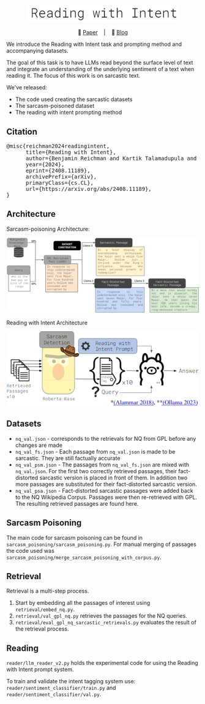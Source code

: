 <p align="center">
    <img src="title.PNG" width="400"/>
<p>

<p align="center">
📑 <a href="https://arxiv.org/abs/2408.11189">Paper</a> &nbsp&nbsp | &nbsp&nbsp 📑 <a href="">Blog</a>
</p>

We introduce the Reading with Intent task and prompting method and accompanying datasets. 

The goal of this task is to have LLMs read beyond the surface level of text and integrate an understanding of the underlying sentiment of a text when reading it. The focus of this work is on sarcastic text.

We've released:
* The code used creating the sarcastic datasets
* The sarcasm-poisoned dataset
* The reading with intent prompting method

## Citation

<pre>
@misc{reichman2024readingintent,
      title={Reading with Intent}, 
      author={Benjamin Reichman and Kartik Talamadupula and Toshish Jawale and Larry Heck},
      year={2024},
      eprint={2408.11189},
      archivePrefix={arXiv},
      primaryClass={cs.CL},
      url={https://arxiv.org/abs/2408.11189}, 
}
</pre>

## Architecture
Sarcasm-poisoning Architecture:
<p align="center">
    <img src="paper2_figure1.PNG" width="800"/>
<p>

Reading with Intent Architecture
<p align="center">
    <img src="paper2_figure2.PNG" width="800"/>
<p>


## Datasets

* `nq_val.json` - corresponds to the retrievals for NQ from GPL before any changes are made
* `nq_val_fs.json` - Each passage from `nq_val.json` is made to be sarcastic. They are still factually accurate
* `nq_val_psm.json` - The passages from `nq_val_fs.json` are mixed with `nq_val.json`. For the first two correctly retrieved passages, their fact-distorted sarcastic version is placed in front of them. In addition two more passages are substituted for their fact-distorted sarcastic version.
* `nq_val_psa.json` - Fact-distorted sarcastic passages were added back to the NQ Wikipedia Corpus. Passages were then re-retrieved with GPL. The resulting retrieved passages are found here.

## Sarcasm Poisoning

The main code for sarcasm poisoning can be found in `sarcasm_poisoning/sarcasm_poisoning.py`. 
For manual merging of passages the code used was `sarcasm_poisoning/merge_sarcasm_poisoning_with_corpus.py`.

## Retrieval 

Retrieval is a multi-step process.
1. Start by embedding all the passages of interest using `retrieval/embed_nq.py`.
2. `retrieval/val_gpl_nq.py` retrieves the passages for the NQ queries.
3. `retrieval/eval_gpl_nq_sarcastic_retrievals.py` evaluates the result of the retrieval process.

## Reading

`reader/llm_reader_v2.py` holds the experimental code for using the Reading with Intent prompt system.

To train and validate the intent tagging system use: `reader/sentiment_classifier/train.py` and `reader/sentiment_classifier/val.py`.

